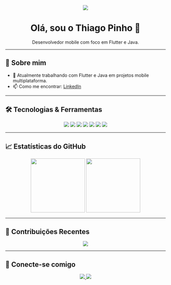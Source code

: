 <p align="center">
  <img src="https://media2.giphy.com/headers/GitHub/w8ZJLtJbmuph.gif"/>
</p>


<h1 align="center">Olá, sou o Thiago Pinho 👋</h1>

<p align="center">Desenvolvedor mobile com foco em Flutter e Java.</p>

---

## 🧠 Sobre mim

- 🔭 Atualmente trabalhando com Flutter e Java em projetos mobile multiplataforma.
- 📫 Como me encontrar: [LinkedIn](https://www.linkedin.com/in/pinhoverse)

---

## 🛠️ Tecnologias & Ferramentas

<p align="center">
  <img src="https://img.shields.io/badge/Flutter-02569B?style=for-the-badge&logo=flutter&logoColor=white"/>
  <img src="https://img.shields.io/badge/Dart-0175C2?style=for-the-badge&logo=dart&logoColor=white">
  <img src="https://img.shields.io/badge/Java-ED8B00?style=for-the-badge&logo=java&logoColor=white"/>
  <img src="https://img.shields.io/badge/Firebase-FFCA28?style=for-the-badge&logo=firebase&logoColor=black"/>
  <img src="https://img.shields.io/badge/Android-3DDC84?style=for-the-badge&logo=android&logoColor=white"/>
  <img src="https://img.shields.io/badge/Git-F05032?style=for-the-badge&logo=git&logoColor=white"/>
  <img src="https://img.shields.io/badge/Kotlin-7F52FF?style=for-the-badge&logo=Kotlin&logoColor=white"/>
</p>

---

## 📈 Estatísticas do GitHub

<p align="center">
  <img height="170" src="https://github-readme-stats.vercel.app/api?username=pinhoverse&show_icons=true&theme=radical&hide_border=true" />
  <img height="170" src="https://github-readme-stats.vercel.app/api/top-langs/?username=pinhoverse&layout=compact&theme=radical&hide_border=true"/>
</p>

---

## 🐍 Contribuições Recentes

<p align="center">
  <img src="https://github-readme-activity-graph.vercel.app/graph?username=pinhoverse&theme=dracula"/>
</p>

---

## 🔗 Conecte-se comigo

<p align="center">
  <a href="https://www.linkedin.com/in/pinhoverse">
    <img src="https://img.shields.io/badge/-LinkedIn-0077B5?style=for-the-badge&logo=linkedin&logoColor=white"/>
  </a>
  <a href="https://github.com/pinhoverse">
    <img src="https://img.shields.io/badge/-GitHub-181717?style=for-the-badge&logo=github&logoColor=white"/>
  </a>
</p>
